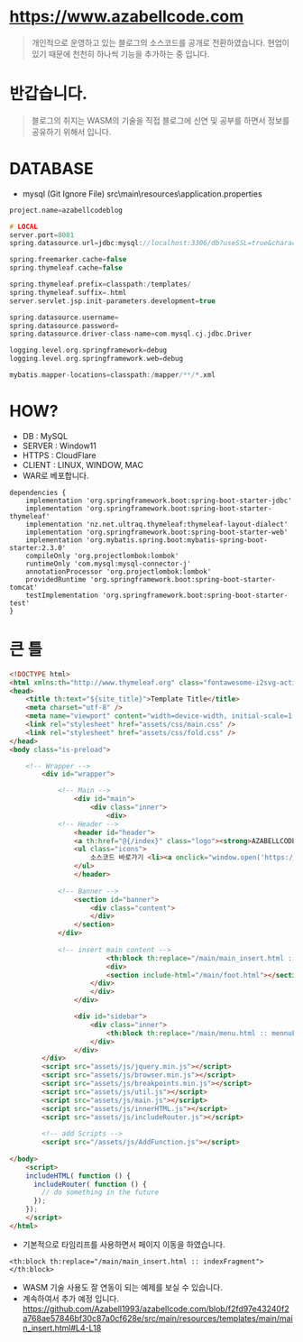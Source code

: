 ﻿# https://www.azabellcode.com
 
> 개인적으로 운영하고 있는 블로그의 소스코드를 공개로 전환하였습니다. 현업이 있기 때문에 천천히 하나씩 기능을 추가하는 중 입니다.

# 반갑습니다.
> 블로그의 취지는 WASM의 기술을 직접 블로그에 신연 및 공부를 하면서 정보를 공유하기 위해서 입니다.
 
 # DATABASE
 - mysql (Git Ignore File)
 src\main\resources\application.properties
 ```c
 project.name=azabellcodeblog

# LOCAL
server.port=8081
spring.datasource.url=jdbc:mysql://localhost:3306/db?useSSL=true&characterEncoding=UTF-8&serverTimezone=UTC

spring.freemarker.cache=false
spring.thymeleaf.cache=false

spring.thymeleaf.prefix=classpath:/templates/
spring.thymeleaf.suffix=.html
server.servlet.jsp.init-parameters.development=true

spring.datasource.username=
spring.datasource.password=
spring.datasource.driver-class-name=com.mysql.cj.jdbc.Driver

logging.level.org.springframework=debug
logging.level.org.springframework.web=debug

mybatis.mapper-locations=classpath:/mapper/**/*.xml
 ```
 
# HOW?
- DB : MySQL
- SERVER : Window11
- HTTPS : CloudFlare
- CLIENT : LINUX, WINDOW, MAC 
- WAR로 베포합니다.
``` 
dependencies {
	implementation 'org.springframework.boot:spring-boot-starter-jdbc'
	implementation 'org.springframework.boot:spring-boot-starter-thymeleaf'
	implementation 'nz.net.ultraq.thymeleaf:thymeleaf-layout-dialect'
	implementation 'org.springframework.boot:spring-boot-starter-web'
	implementation 'org.mybatis.spring.boot:mybatis-spring-boot-starter:2.3.0'
	compileOnly 'org.projectlombok:lombok'
   	runtimeOnly 'com.mysql:mysql-connector-j'
	annotationProcessor 'org.projectlombok:lombok'
	providedRuntime 'org.springframework.boot:spring-boot-starter-tomcat'
	testImplementation 'org.springframework.boot:spring-boot-starter-test'
}
```

# 큰 틀
```html
<!DOCTYPE html>
<html xmlns:th="http://www.thymeleaf.org" class="fontawesome-i2svg-active fontawesome-i2svg-complete">
<head>
    <title th:text="${site_title}">Template Title</title>
    <meta charset="utf-8" />
    <meta name="viewport" content="width=device-width, initial-scale=1, user-scalable=no" />
    <link rel="stylesheet" href="assets/css/main.css" />
    <link rel="stylesheet" href="assets/css/fold.css" />
</head>
<body class="is-preload">

    <!-- Wrapper -->
        <div id="wrapper">

            <!-- Main -->
                <div id="main">
                    <div class="inner">
                        <div>
			<!-- Header -->
				<header id="header">
				<a th:href="@{/index}" class="logo"><strong>AZABELLCODE</strong> by Azabell1993</a>
				<ul class="icons">
					소스코드 바로가기 <li><a onclick="window.open('https://github.com/Azabell1993/ClangStructPointerExample')" class="icon brands fa-github"></a></li>
				</ul>
				</header>
						
			<!-- Banner -->
				<section id="banner">
					<div class="content">
					</div>
				</section>
			</div>
				
			<!-- insert main content -->
                        <th:block th:replace="/main/main_insert.html :: indexFragment"></th:block>
                        <div>
                        <section include-html="/main/foot.html"></section>
                    </div>
                    </div>
                </div>

                <div id="sidebar">
                    <div class="inner">
                        <th:block th:replace="/main/menu.html :: mennuFragment"></th:block>
                    </div>
                </div>
        </div>
        <script src="assets/js/jquery.min.js"></script>
        <script src="assets/js/browser.min.js"></script>
        <script src="assets/js/breakpoints.min.js"></script>
        <script src="assets/js/util.js"></script>
        <script src="assets/js/main.js"></script>
        <script src="assets/js/innerHTML.js"></script>
        <script src="assets/js/includeRouter.js"></script>
        
        <!-- add Scripts -->
        <script src="/assets/js/AddFunction.js"></script>
        
</body>
    <script>
    includeHTML( function () {
      includeRouter( function () {
        // do something in the future
      });
    });
    </script>
</html>
```

- 기본적으로 타임리프를 사용하면서 페이지 이동을 하였습니다.
```
<th:block th:replace="/main/main_insert.html :: indexFragment"></th:block>
```
- WASM 기술 사용도 잘 연동이 되는 예제를 보실 수 있습니다.
- 계속하여서 추가 예정 입니다.
https://github.com/Azabell1993/azabellcode.com/blob/f2fd97e43240f2a768ae57846bf30c87a0cf628e/src/main/resources/templates/main/main_insert.html#L4-L18
